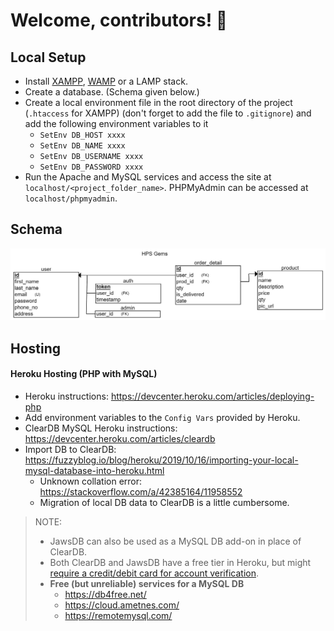 # Welcome, contributors! :wave:

## Local Setup

- Install [XAMPP](https://www.apachefriends.org/download.html), [WAMP](https://wampserver.aviatechno.net/) or a LAMP stack.
- Create a database. (Schema given below.)
- Create a local environment file in the root directory of the project (`.htaccess` for XAMPP) (don't forget to add the file to `.gitignore`) and add the following environment variables to it
  - `SetEnv DB_HOST xxxx`
  - `SetEnv DB_NAME xxxx`
  - `SetEnv DB_USERNAME xxxx`
  - `SetEnv DB_PASSWORD xxxx`
- Run the Apache and MySQL services and access the site at `localhost/<project_folder_name>`. PHPMyAdmin can be accessed at `localhost/phpmyadmin`.

## Schema

![](server/schema.png)

## Hosting

#### Heroku Hosting (PHP with MySQL)

- Heroku instructions: https://devcenter.heroku.com/articles/deploying-php
- Add environment variables to the `Config Vars` provided by Heroku.
- ClearDB MySQL Heroku instructions: https://devcenter.heroku.com/articles/cleardb
- Import DB to ClearDB: https://fuzzyblog.io/blog/heroku/2019/10/16/importing-your-local-mysql-database-into-heroku.html
	- Unknown collation error: https://stackoverflow.com/a/42385164/11958552
	- Migration of local DB data to ClearDB is a little cumbersome.

> NOTE:
> - JawsDB can also be used as a MySQL DB add-on in place of ClearDB.
> - Both ClearDB and JawsDB have a free tier in Heroku, but might [require a credit/debit card for account verification](https://devcenter.heroku.com/articles/account-verification#when-is-verification-required).
> - **Free (but unreliable) services for a MySQL DB**
>	- https://db4free.net/
>	- https://cloud.ametnes.com/
>	- https://remotemysql.com/
